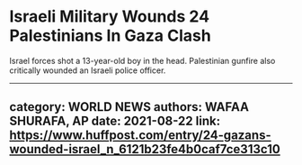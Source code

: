 # Israeli Military Wounds 24 Palestinians In Gaza Clash

Israel forces shot a 13-year-old boy in the head. Palestinian gunfire also critically wounded an Israeli police officer.

---
category: WORLD NEWS
authors: WAFAA SHURAFA, AP
date: 2021-08-22
link: https://www.huffpost.com/entry/24-gazans-wounded-israel_n_6121b23fe4b0caf7ce313c10
---
